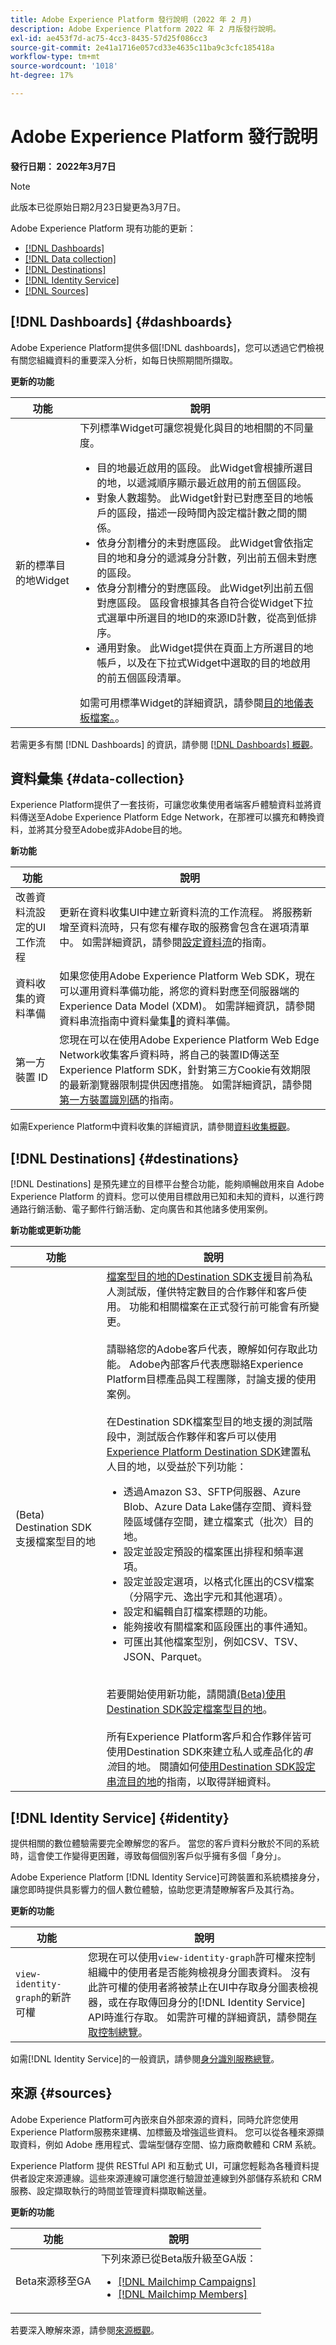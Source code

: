 ```yaml
---
title: Adobe Experience Platform 發行說明 (2022 年 2 月)
description: Adobe Experience Platform 2022 年 2 月版發行說明。
exl-id: ae453f7d-ac75-4cc3-8435-57d25f086cc3
source-git-commit: 2e41a1716e057cd33e4635c11ba9c3cfc185418a
workflow-type: tm+mt
source-wordcount: '1018'
ht-degree: 17%

---
```


# Adobe Experience Platform 發行說明

**發行日期： 2022年3月7日**

>[!NOTE]
>
>此版本已從原始日期2月23日變更為3月7日。

Adobe Experience Platform 現有功能的更新：

- [[!DNL Dashboards]](#dashboards)
- [[!DNL Data collection]](#data-collection)
- [[!DNL Destinations]](#destinations)
- [[!DNL Identity Service]](#identity)
- [[!DNL Sources]](#sources)

## [!DNL Dashboards] {#dashboards}

Adobe Experience Platform提供多個[!DNL dashboards]，您可以透過它們檢視有關您組織資料的重要深入分析，如每日快照期間所擷取。

**更新的功能**

| 功能 | 說明 |
| --- | --- |
| 新的標準目的地Widget | 下列標準Widget可讓您視覺化與目的地相關的不同量度。<ul><li>目的地最近啟用的區段。 此Widget會根據所選目的地，以遞減順序顯示最近啟用的前五個區段。</li><li>對象人數趨勢。 此Widget針對已對應至目的地帳戶的區段，描述一段時間內設定檔計數之間的關係。</li><li>依身分割槽分的未對應區段。 此Widget會依指定目的地和身分的遞減身分計數，列出前五個未對應的區段。</li><li>依身分割槽分的對應區段。 此Widget列出前五個對應區段。 區段會根據其各自符合從Widget下拉式選單中所選目的地ID的來源ID計數，從高到低排序。</li><li>通用對象。 此Widget提供在頁面上方所選目的地帳戶，以及在下拉式Widget中選取的目的地啟用的前五個區段清單。</li></ul> 如需可用標準Widget的詳細資訊，請參閱[目的地儀表板檔案。](https://experienceleague.adobe.com/docs/experience-platform/dashboards/guides/destinations.html#standard-widgets)。 |

若需更多有關 [!DNL Dashboards] 的資訊，請參閱 [[!DNL Dashboards] 概觀](../../dashboards/home.md)。

## 資料彙集 {#data-collection}

Experience Platform提供了一套技術，可讓您收集使用者端客戶體驗資料並將資料傳送至Adobe Experience Platform Edge Network，在那裡可以擴充和轉換資料，並將其分發至Adobe或非Adobe目的地。

**新功能**

| 功能 | 說明 |
| --- | --- |
| 改善資料流設定的UI工作流程 | 更新在資料收集UI中建立新資料流的工作流程。 將服務新增至資料流時，只有您有權存取的服務會包含在選項清單中。 如需詳細資訊，請參閱[設定資料流](../../datastreams/overview.md)的指南。 |
| 資料收集的資料準備 | 如果您使用Adobe Experience Platform Web SDK，現在可以運用資料準備功能，將您的資料對應至伺服器端的Experience Data Model (XDM)。 如需詳細資訊，請參閱資料串流指南中資料彙集[&#128279;](../../datastreams/data-prep.md)的資料準備。 |
| 第一方裝置 ID | 您現在可以在使用Adobe Experience Platform Web Edge Network收集客戶資料時，將自己的裝置ID傳送至Experience Platform SDK，針對第三方Cookie有效期限的最新瀏覽器限制提供因應措施。 如需詳細資訊，請參閱[第一方裝置識別碼](../../web-sdk/identity/first-party-device-ids.md)的指南。 |

如需Experience Platform中資料收集的詳細資訊，請參閱[資料收集概觀](../../collection/home.md)。

## [!DNL Destinations] {#destinations}

[!DNL Destinations] 是預先建立的目標平台整合功能，能夠順暢啟用來自 Adobe Experience Platform 的資料。您可以使用目標啟用已知和未知的資料，以進行跨通路行銷活動、電子郵件行銷活動、定向廣告和其他諸多使用案例。

**新功能或更新功能**

| 功能 | 說明 |
| ----------- | ----------- |
| (Beta) Destination SDK支援檔案型目的地 | [檔案型目的地的Destination SDK支援](../../destinations/destination-sdk/functionality/destination-server/server-specs.md)目前為私人測試版，僅供特定數目的合作夥伴和客戶使用。 功能和相關檔案在正式發行前可能會有所變更。<br><br>請聯絡您的Adobe客戶代表，瞭解如何存取此功能。 Adobe內部客戶代表應聯絡Experience Platform目標產品與工程團隊，討論支援的使用案例。 <br><br>在Destination SDK檔案型目的地支援的測試階段中，測試版合作夥伴和客戶可以使用[Experience Platform Destination SDK](../../destinations/destination-sdk/overview.md)建置私人目的地，以受益於下列功能： <ul><li>透過Amazon S3、SFTP伺服器、Azure Blob、Azure Data Lake儲存空間、資料登陸區域儲存空間，建立檔案式（批次）目的地。</li><li>設定並設定預設的檔案匯出排程和頻率選項。</li><li>設定並設定選項，以格式化匯出的CSV檔案（分隔字元、逸出字元和其他選項）。</li><li>設定和編輯自訂檔案標題的功能。</li><li>能夠接收有關檔案和區段匯出的事件通知。</li><li>可匯出其他檔案型別，例如CSV、TSV、JSON、Parquet。</li></ul>  <br>若要開始使用新功能，請閱讀[(Beta)使用Destination SDK設定檔案型目的地](../../destinations/destination-sdk/guides/configure-file-based-destination-instructions.md)。 <br><br>所有Experience Platform客戶和合作夥伴皆可使用Destination SDK來建立私人或產品化的&#x200B;*串流*&#x200B;目的地。 閱讀如何[使用Destination SDK設定串流目的地](../../destinations/destination-sdk/guides/configure-destination-instructions.md)的指南，以取得詳細資料。 |

## [!DNL Identity Service] {#identity}

提供相關的數位體驗需要完全瞭解您的客戶。 當您的客戶資料分散於不同的系統時，這會使工作變得更困難，導致每個個別客戶似乎擁有多個「身分」。

Adobe Experience Platform [!DNL Identity Service]可跨裝置和系統橋接身分，讓您即時提供具影響力的個人數位體驗，協助您更清楚瞭解客戶及其行為。

**更新的功能**

| 功能 | 說明 |
| --- | --- |
| `view-identity-graph`的新許可權 | 您現在可以使用`view-identity-graph`許可權來控制組織中的使用者是否能夠檢視身分圖表資料。 沒有此許可權的使用者將被禁止在UI中存取身分圖表檢視器，或在存取傳回身分的[!DNL Identity Service] API時進行存取。 如需許可權的詳細資訊，請參閱[存取控制總覽](../../access-control/home.md)。 |

如需[!DNL Identity Service]的一般資訊，請參閱[身分識別服務總覽](../../identity-service/home.md)。

## 來源 {#sources}

Adobe Experience Platform可內嵌來自外部來源的資料，同時允許您使用Experience Platform服務來建構、加標籤及增強這些資料。 您可以從各種來源擷取資料，例如 Adob&#x200B;&#x200B;e 應用程式、雲端型儲存空間、協力廠商軟體和 CRM 系統。

Experience Platform 提供 RESTful API 和互動式 UI，可讓您輕鬆為各種資料提供者設定來源連線。這些來源連線可讓您進行驗證並連線到外部儲存系統和 CRM 服務、設定擷取執行的時間並管理資料擷取輸送量。

**更新的功能**

| 功能 | 說明 |
| --- | --- |
| Beta來源移至GA | 下列來源已從Beta版升級至GA版： <ul><li>[[!DNL Mailchimp Campaigns]](../../sources/connectors/marketing-automation/mailchimp.md)</li><li>[[!DNL Mailchimp Members]](../../sources/connectors/marketing-automation/mailchimp.md)</li></ul> |

若要深入瞭解來源，請參閱[來源概觀](../../sources/home.md)。